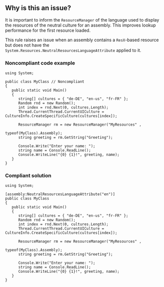 ## Why is this an issue?

It is important to inform the `ResourceManager` of the language used to display the resources of the neutral culture for an assembly.
This improves lookup performance for the first resource loaded.

This rule raises an issue when an assembly contains a `ResX`-based resource but does not have the
`System.Resources.NeutralResourcesLanguageAttribute` applied to it.

### Noncompliant code example

    using System;
    
    public class MyClass // Noncompliant
    {
       public static void Main()
       {
          string[] cultures = { "de-DE", "en-us", "fr-FR" };
          Random rnd = new Random();
          int index = rnd.Next(0, cultures.Length);
          Thread.CurrentThread.CurrentUICulture = CultureInfo.CreateSpecificCulture(cultures[index]);
    
          ResourceManager rm = new ResourceManager("MyResources" ,
                                                   typeof(MyClass).Assembly);
          string greeting = rm.GetString("Greeting");
    
          Console.Write("Enter your name: ");
          string name = Console.ReadLine();
          Console.WriteLine("{0} {1}!", greeting, name);
       }
    }

### Compliant solution

    using System;
    
    [assembly:NeutralResourcesLanguageAttribute("en")]
    public class MyClass
    {
       public static void Main()
       {
          string[] cultures = { "de-DE", "en-us", "fr-FR" };
          Random rnd = new Random();
          int index = rnd.Next(0, cultures.Length);
          Thread.CurrentThread.CurrentUICulture = CultureInfo.CreateSpecificCulture(cultures[index]);
    
          ResourceManager rm = new ResourceManager("MyResources" ,
                                                   typeof(MyClass).Assembly);
          string greeting = rm.GetString("Greeting");
    
          Console.Write("Enter your name: ");
          string name = Console.ReadLine();
          Console.WriteLine("{0} {1}!", greeting, name);
       }
    }